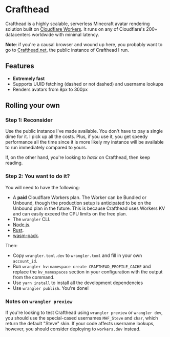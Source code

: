 # Crafthead

Crafthead is a highly scalable, serverless Minecraft avatar rendering
solution built on [Cloudflare Workers](https://workers.cloudflare.com).
It runs on any of Cloudflare's 200+ datacenters worldwide with minimal
latency.

**Note**: if you're a causal browser and wound up here, you probably want
to go to [Crafthead.net](https://crafthead.net), the public instance
of Crafthead I run.

## Features

* **Extremely fast**
* Supports UUID fetching (dashed or not dashed) and username lookups
* Renders avatars from 8px to 300px

## Rolling your own

### Step 1: Reconsider

Use the public instance I've made available. You don't have to pay a single
dime for it. I pick up all the costs. Plus, if you use it, you get speedy
performance all the time since it is more likely my instance will be available
to run immediately compared to yours.

If, on the other hand, you're looking to _hack_ on Crafthead, then keep reading.

### Step 2: You want to do it?

You will need to have the following:

* A **paid** Cloudflare Workers plan. The Worker can be Bundled or Unbound,
  though the production setup is anticipated to be on the Unbound plan in the future.
  This is because Crafthead uses Workers KV and can easily exceed the CPU limits on
  the free plan.
* The `wrangler` CLI.
* [Node.js](https://nodejs.org).
* [Rust](https://www.rust-lang.org/learn/get-started).
* [wasm-pack](https://rustwasm.github.io/wasm-pack/installer/).

Then:

* Copy `wrangler.toml.dev` to `wrangler.toml` and fill in your own `account_id`.
* Run `wrangler kv:namespace create CRAFTHEAD_PROFILE_CACHE` and replace the `kv_namespaces` section
  in your configuration with the output from the command.
* Use `yarn install` to install all the development dependencies
* Use `wrangler publish`. You're done!

### Notes on `wrangler preview`

If you're looking to test Crafthead using `wrangler preview` or `wrangler dev`,
you should use the special-cased usernames `MHF_Steve` and `char`, which return
the default "Steve" skin. If your code affects username lookups, however, you
should consider deploying to `workers.dev` instead.